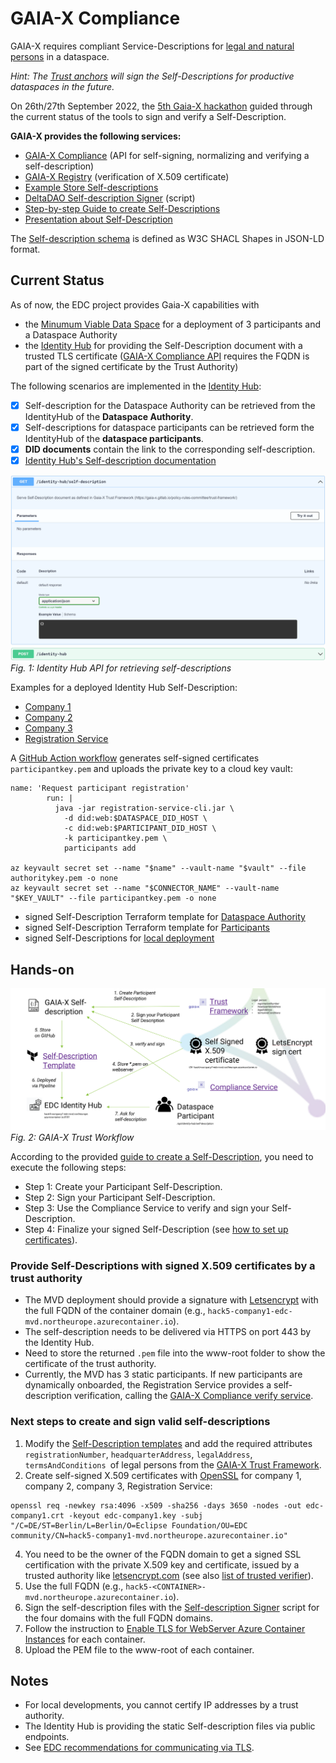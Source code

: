# GAIA-X Compliance

GAIA-X requires compliant Service-Descriptions for [legal and natural persons](https://gaia-x.gitlab.io/policy-rules-committee/trust-framework/participant/) in a dataspace. 

_Hint: The [Trust anchors](https://gaia-x.gitlab.io/policy-rules-committee/trust-framework/trust_anchors/) will sign the Self-Descriptions for productive dataspaces in the future._

On 26th/27th September 2022, the [5th Gaia-X hackathon](https://gitlab.com/gaia-x/gaia-x-community/gx-hackathon/gx-hackathon-5/-/wikis/home) guided
through the current status of the tools to sign and verify a Self-Description.

**GAIA-X provides the following services:**

- [GAIA-X Compliance](https://compliance.gaia-x.eu/v2206/docs/#/) (API for self-signing, normalizing and verifying a self-description)
- [GAIA-X Registry](https://registry.gaia-x.eu/v2206/docs/#/) (verification of X.509 certificate)
- [Example Store Self-descriptions](https://example-storage.lab.gaia-x.eu/)
- [DeltaDAO Self-description Signer](https://github.com/deltaDAO/self-description-signer/) (script)
- [Step-by-step Guide to create Self-Descriptions](https://gitlab.com/gaia-x/lab/compliance/gx-compliance/#how-to-create-self-descriptions)
- [Presentation about Self-Description](https://gitlab.com/gaia-x/gaia-x-community/gx-hackathon/gx-hackathon-5/-/wikis/uploads/20a463f1a3c79c3dd011755f75ca0652/2022-09-26_Session-03_Introductio-Self-Description.pdf)

The [Self-description schema](https://gitlab.com/gaia-x/lab/compliance/gx-registry/-/tree/2206-main/src/static/shapes/v2206) is defined as W3C SHACL Shapes in JSON-LD format.

## Current Status

As of now, the EDC project provides Gaia-X capabilities with
- the [Minumum Viable Data Space](https://github.com/eclipse-dataspaceconnector/MinimumViableDataspace) for a deployment of 3 participants and a Dataspace Authority
- the [Identity Hub](https://github.com/eclipse-dataspaceconnector/IdentityHub) for providing the Self-Description document with a trusted TLS certificate ([GAIA-X Compliance API](https://compliance.gaia-x.eu/v2206/docs/#/) requires the FQDN is part of the signed certificate by the Trust Authority)

The following scenarios are implemented in the [Identity Hub](https://github.com/eclipse-dataspaceconnector/IdentityHub):
- [X] Self-description for the Dataspace Authority can be retrieved from the IdentityHub of the **Dataspace Authority**.
- [X] Self-descriptions for dataspace participants can be retrieved form the IdentityHub of the **dataspace participants**.
- [X] **DID documents** contain the link to the corresponding self-description.
- [X] [Identity Hub's Self-description documentation](https://github.com/eclipse-dataspaceconnector/IdentityHub/tree/main/docs/developer/decision-records/2022-07-29-self-description)

![Self-description API](./media/identity-hub-self-description.png)
_Fig. 1: Identity Hub API for retrieving self-descriptions_

Examples for a deployed Identity Hub Self-Description:
- [Company 1](http://hack5-company1-edc-mvd.northeurope.azurecontainer.io:8181/api/identity-hub/self-description)
- [Company 2](http://hack5-company2-edc-mvd.northeurope.azurecontainer.io:8181/api/identity-hub/self-description)
- [Company 3](http://hack5-company3-edc-mvd.northeurope.azurecontainer.io:8181/api/identity-hub/self-description)
- [Registration Service](http://hack5-registration-mvd.northeurope.azurecontainer.io:8181/api/identity-hub/self-description)

A [GitHub Action workflow](https://github.com/eclipse-dataspaceconnector/MinimumViableDataspace/blob/main/.github/workflows/deploy.yaml)
generates self-signed certificates `participantkey.pem` and uploads the private key to a cloud key vault:
```commandline
name: 'Request participant registration'
        run: |
          java -jar registration-service-cli.jar \
            -d did:web:$DATASPACE_DID_HOST \
            -c did:web:$PARTICIPANT_DID_HOST \
            -k participantkey.pem \
            participants add

az keyvault secret set --name "$name" --vault-name "$vault" --file authoritykey.pem -o none
az keyvault secret set --name "$CONNECTOR_NAME" --vault-name "$KEY_VAULT" --file participantkey.pem -o none
```
- signed Self-Description Terraform template for [Dataspace Authority](https://github.com/eclipse-dataspaceconnector/MinimumViableDataspace/blob/main/deployment/terraform/dataspace/sdd.tf)
- signed Self-Description Terraform template for [Participants](https://github.com/eclipse-dataspaceconnector/MinimumViableDataspace/blob/main/deployment/terraform/participant/sdd.tf)
- signed Self-Descriptions for [local deployment](https://github.com/eclipse-dataspaceconnector/MinimumViableDataspace/tree/main/system-tests/resources/self-description)

## Hands-on

![GAIA-X Trust Workflow](./media/gaia-x-trust-workflow.png)
_Fig. 2: GAIA-X Trust Workflow_

According to the provided [guide to create a Self-Description](https://gitlab.com/gaia-x/lab/compliance/gx-compliance/#how-to-create-self-descriptions),
you need to execute the following steps:

- Step 1: Create your Participant Self-Description.
- Step 2: Sign your Participant Self-Description.
- Step 3: Use the Compliance Service to verify and sign your Self-Description.
- Step 4: Finalize your signed Self-Description (see [how to set up certificates](https://gitlab.com/gaia-x/lab/compliance/gx-compliance/#how-to-setup-certificates)).

### Provide Self-Descriptions with signed X.509 certificates by a trust authority

- The MVD deployment should provide a signature with [Letsencrypt](https://letsencrypt.org/docs/client-options/) with the full FQDN of the container domain (e.g., `hack5-company1-edc-mvd.northeurope.azurecontainer.io`).
- The self-description needs to be delivered via HTTPS on port 443 by the Identity Hub.
- Need to store the returned `.pem` file into the www-root folder to show the certificate of the trust authority.
- Currently, the MVD has 3 static participants. If new participants are dynamically onboarded, the Registration Service provides a self-description verification, calling the [GAIA-X  Compliance verify service](https://compliance.gaia-x.eu/v2206/docs/#/Participant/ParticipantController_verifyParticipant).

### Next steps to create and sign valid self-descriptions

1. Modify the [Self-Description templates](https://github.com/eclipse-dataspaceconnector/MinimumViableDataspace/tree/main/deployment/terraform) and add the required attributes `registrationNumber`, `headquarterAddress`, `legalAddress`, `termsAndConditions `of legal persons from the [GAIA-X Trust Framework](https://gaia-x.gitlab.io/policy-rules-committee/trust-framework/participant/#legal-person).
2. Create self-signed X.509 certificates with [OpenSSL](https://linuxize.com/post/creating-a-self-signed-ssl-certificate/) for company 1, company 2, company 3, Registration Service:
```commandline
openssl req -newkey rsa:4096 -x509 -sha256 -days 3650 -nodes -out edc-company1.crt -keyout edc-company1.key -subj "/C=DE/ST=Berlin/L=Berlin/O=Eclipse Foundation/OU=EDC community/CN=hack5-company1-mvd.northeurope.azurecontainer.io"
```
4. You need to be the owner of the FQDN domain to get a signed SSL certification with the private X.509 key and certificate, issued by a trusted authority like [letsencrypt.com](https://letsencrypt.org/) (see also [list of trusted verifier](https://gaia-x.gitlab.io/policy-rules-committee/trust-framework/trust_anchors/)).
5. Use the full FQDN (e.g., `hack5-<CONTAINER>-mvd.northeurope.azurecontainer.io`).
6. Sign the self-description files with the [Self-description Signer](https://github.com/deltaDAO/self-description-signer/) script for the four domains with the full FQDN domains.
7. Follow the instruction to [Enable TLS for WebServer Azure Container Instances](https://learn.microsoft.com/en-us/azure/container-instances/container-instances-container-group-ssl) for each container.
8. Upload the PEM file to the www-root of each container.

## Notes
- For local developments, you cannot certify IP addresses by a trust authority.
- The Identity Hub is providing the static Self-description files via public endpoints.
- See [EDC recommendations for communicating via TLS](https://github.com/eclipse-dataspaceconnector/DataSpaceConnector/tree/main/extensions/common/http/jetty#terminate-ssl-in-the-connector-runtime).

